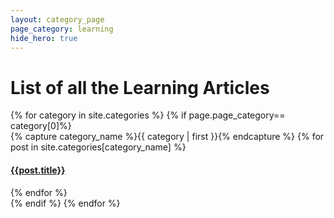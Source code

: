 ```yaml
---
layout: category_page
page_category: learning
hide_hero: true
---
```


# List of all the Learning Articles
<html>
<div>
    {% for category in site.categories %}
        {% if page.page_category== category[0]%}
        <div>
            {% capture category_name %}{{ category | first }}{% endcapture %}
            {% for post in site.categories[category_name] %}
            <article class="archive-item">
            <h4><a href="{{ site.baseurl }}{{ post.url }}">{{post.title}}</a></h4>
            </article>
            {% endfor %}
        </div>
        {% endif %}
    {% endfor %}
</div>
</html>

